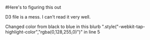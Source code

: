 #Here's to figuring this out

D3 file is a mess. I can't read it very well.

Changed color from black to blue in this blurb ".style("-webkit-tap-highlight-color","rgba(0,128,255,0)")" in line 5
